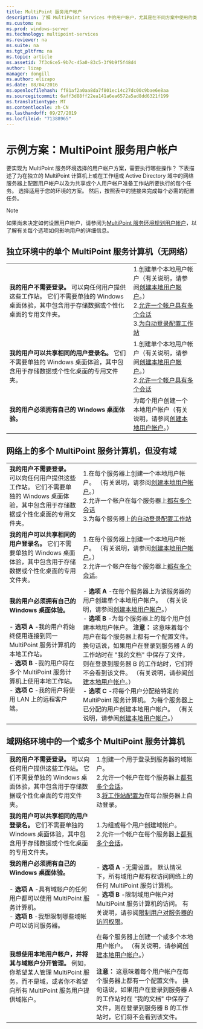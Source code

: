 ```yaml
---
title: MultiPoint 服务用户帐户
description: 了解 MultiPoint Services 中的用户帐户，尤其是在不同方案中使用的类型
ms.custom: na
ms.prod: windows-server
ms.technology: multipoint-services
ms.reviewer: na
ms.suite: na
ms.tgt_pltfrm: na
ms.topic: article
ms.assetid: 7f3c6ce5-9b7c-45a0-83c5-3f9b9f5f48d4
author: lizap
manager: dongill
ms.author: elizapo
ms.date: 08/04/2016
ms.openlocfilehash: ff81af2a0aa8da7f801ec14c27dc00c9bae6e8aa
ms.sourcegitcommit: 6aff3d88ff22ea141a6ea6572a5ad8dd6321f199
ms.translationtype: MT
ms.contentlocale: zh-CN
ms.lasthandoff: 09/27/2019
ms.locfileid: "71388965"
---
```

# <a name="example-scenarios-multipoint-services-user-accounts"></a>示例方案：MultiPoint 服务用户帐户
要实现为 MultiPoint 服务环境选择的用户帐户方案，需要执行哪些操作？ 下表描述了为在独立的 MultiPoint 计算机上或在工作组或 Active Directory 域中的网络服务器上配置用户帐户以及为共享或个人用户帐户准备工作站所要执行的每个任务。 选择适用于您的环境的方案。 然后，按照表中的链接来完成每个必需的配置任务。  
  
> [!NOTE]  
> 如果尚未决定如何设置用户帐户，请参阅为[MultiPoint 服务环境规划用户帐户](Plan-user-accounts-for-your-MultiPoint-services-environment.md)，以了解有关每个选项如何影响用户的详细信息。  
  
## <a name="single-multipoint-services-computer-in-a-stand-alone-environment-no-network"></a>独立环境中的单个 MultiPoint 服务计算机（无网络）  
  
|||  
|-|-|  
|**我的用户不需要登录。** 可以向任何用户提供这些工作站。 它们不需要单独的 Windows 桌面体验，其中包含用于存储数据或个性化桌面的专用文件夹。|1.创建单个本地用户帐户（有关说明，请参阅[创建本地用户帐户](Create-local-user-accounts.md)。）<br />2.[允许一个帐户具有多个会话](Allow-one-account-to-have-multiple-sessions.md)<br />3.[为自动登录配置工作站](Configure-stations-for-automatic-logon.md)|  
|**我的用户可以共享相同的用户登录名。** 它们不需要单独的 Windows 桌面体验，其中包含用于存储数据或个性化桌面的专用文件夹。|1.创建单个本地用户帐户（有关说明，请参阅[创建本地用户帐户](Create-local-user-accounts.md)。）<br />2.[允许一个帐户具有多个会话](Allow-one-account-to-have-multiple-sessions.md)|  
|**我的用户必须拥有自己的 Windows 桌面体验。**|为每个用户创建一个本地用户帐户（有关说明，请参阅[创建本地用户帐户](Create-local-user-accounts.md)。）|  
  
## <a name="multiple-multipoint-services-computers-on-a-network-but-with-no-domain"></a>网络上的多个 MultiPoint 服务计算机，但没有域  
  
|||  
|-|-|  
|**我的用户不需要登录。** 可以向任何用户提供这些工作站。 它们不需要单独的 Windows 桌面体验，其中包含用于存储数据或个性化桌面的专用文件夹。|1.在每个服务器上创建一个本地用户帐户。 （有关说明，请参阅[创建本地用户帐户](Create-local-user-accounts.md)。）<br />2.允许一个帐户在每个服务器上[都有多个会话](Allow-one-account-to-have-multiple-sessions.md)<br />3.为每个服务器上[的自动登录配置工作站](Configure-stations-for-automatic-logon.md)|  
|**我的用户可以共享相同的用户登录名。** 它们不需要单独的 Windows 桌面体验，其中包含用于存储数据或个性化桌面的专用文件夹。|1.在每个服务器上创建一个本地用户帐户。 （有关说明，请参阅[创建本地用户帐户](Create-local-user-accounts.md)。）<br />2.允许一个帐户在每个服务器上[都有多个会话](Allow-one-account-to-have-multiple-sessions.md)。|  
|**我的用户必须拥有自己的 Windows 桌面体验。**<br /><br />-   **选项 A** -我的用户将始终使用连接到同一 MultiPoint 服务计算机的本地工作站。<br />-   **选项 B** -我的用户将在多个 MultiPoint 服务计算机上使用本地工作站。<br />-   **选项 C** -我的用户将使用 LAN 上的远程客户端。|-   **选项 A** -在每个服务器上为该服务器的用户创建单个本地用户帐户。 （有关说明，请参阅[创建本地用户帐户](Create-local-user-accounts.md)。）<br />-   **选项 B** -为每个服务器上的每个用户创建本地用户帐户。 **注意：** 这意味着每个用户在每个服务器上都有一个配置文件。 换句话说，如果用户在登录到服务器 A 的工作站时在 "我的文档" 中保存了文件，则在登录到服务器 B 的工作站时，它们将不会看到该文件。 （有关说明，请参阅[创建本地用户帐户](Create-local-user-accounts.md)。）<br />-   **选项 C** -将每个用户分配给特定的 MultiPoint 服务计算机。 为每个服务器上已分配的用户创建本地用户帐户。 （有关说明，请参阅[创建本地用户帐户](Create-local-user-accounts.md)。）|  
  
## <a name="one-or-more-multipoint-services-computers-in-a-domain-network-environment"></a>域网络环境中的一个或多个 MultiPoint 服务计算机  
  
|||  
|-|-|  
|**我的用户不需要登录。** 可以向任何用户提供这些工作站。 它们不需要单独的 Windows 桌面体验，其中包含用于存储数据或个性化桌面的专用文件夹。|1.创建一个用于登录到服务器的域帐户。<br />2.允许一个帐户在每个服务器上[都有多个会话](Allow-one-account-to-have-multiple-sessions.md)。<br />3.[将工作站配置为](Configure-stations-for-automatic-logon.md)在每台服务器上自动登录。|  
|**我的用户可以共享相同的用户登录名。** 它们不需要单独的 Windows 桌面体验，其中包含用于存储数据或个性化桌面的专用文件夹。|1.为组或每个用户创建域帐户。<br />2.允许一个帐户在每个服务器上[都有多个会话](Allow-one-account-to-have-multiple-sessions.md)。|  
|**我的用户必须拥有自己的 Windows 桌面体验。**<br /><br />-   **选项 A** -具有域帐户的任何用户都可以使用 MultiPoint 服务计算机。<br />-   **选项 B** -我想限制哪些域帐户可以访问服务器。|-   **选项 A** -无需设置。 默认情况下，所有域用户都有权访问网络上的任何 MultiPoint 服务计算机。<br />-   **选项 B** -限制域用户帐户对 MultiPoint 服务计算机的访问。 有关说明，请参阅[限制用户对服务器的访问权限](limit-users--access-to-the-server-in-multipoint-services.md)。|  
|**我想使用本地用户帐户，并将其与域帐户分开管理。** 例如，你希望某人管理 MultiPoint 服务，而不是域，或者你不希望向所有 MultiPoint 服务用户提供域帐户。|在每个服务器上创建一个或多个本地用户帐户。 （有关说明，请参阅[创建本地用户帐户](Create-local-user-accounts.md)。）<br /><br />**注意：** 这意味着每个用户帐户在每个服务器上都有一个配置文件。 换句话说，如果用户在登录到服务器 A 的工作站时在 "我的文档" 中保存了文件，则在登录到服务器 B 的工作站时，它们将不会看到该文件。|  